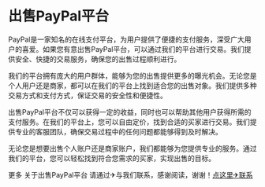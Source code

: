# 出售PayPal平台

PayPal是一家知名的在线支付平台，为用户提供了便捷的支付服务，深受广大用户的喜爱。如果您有意出售PayPal平台，可以通过我们的平台进行交易。我们提供安全、快捷的交易服务，确保您的出售过程顺利进行。

我们的平台拥有庞大的用户群体，能够为您的出售提供更多的曝光机会。无论您是个人用户还是商家，都可以在我们的平台上找到适合您的出售对象。我们提供多种交易方式和支付方式，保证交易的安全性和便捷性。

出售PayPal平台不仅可以获得一定的收益，同时也可以帮助其他用户获得所需的支付服务。在我们的平台上，您可以自由定价，找到合适的买家进行交易。我们提供专业的客服团队，确保交易过程中的任何问题都能够得到及时解决。

无论您是想要出售个人账户还是商家账户，我们都能够为您提供专业的服务。通过我们的平台，您可以轻松找到符合您需求的买家，实现出售的目标。

更多 关于出售PayPal平台 请通过✈与我们联系，感谢阅读，谢谢！[点这里✈联系](https://111.k02.cc)